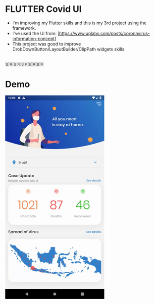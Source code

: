 
# FLUTTER Covid UI 
- I'm improving my Flutter skills and this is my 3rd project using the framework.
- I've used the UI from: [https://www.uplabs.com/posts/coronavirus-information-concept]
- This project was good to improve DrobDownButton/LayoutBuilder/ClipPath widgets skills

<br>
<span>&#x1f1e7;&#x1f1f7;</span><span>&#x1f1e7;&#x1f1f7;</span><span>&#x1f1e7;&#x1f1f7;</span><span>&#x1f1e7;&#x1f1f7;</span><span>&#x1f1e7;&#x1f1f7;</span>
<br>

# Demo

![Screenshot 1](covid.gif)



